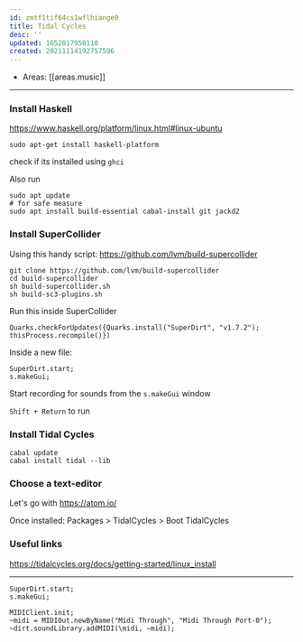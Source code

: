 ```yaml
---
id: zmtf1tif64cs1wflhiange0
title: Tidal Cycles
desc: ''
updated: 1652817950110
created: 20211114192757596
---
```


- Areas: [[areas.music]]

---

### Install Haskell

<https://www.haskell.org/platform/linux.html#linux-ubuntu>

    sudo apt-get install haskell-platform

check if its installed using `ghci`

Also run

```
sudo apt update
# for safe measure
sudo apt install build-essential cabal-install git jackd2
```

### Install SuperCollider

Using this handy script: <https://github.com/lvm/build-supercollider>

    git clone https://github.com/lvm/build-supercollider
    cd build-supercollider
    sh build-supercollider.sh
    sh build-sc3-plugins.sh

Run this inside SuperCollider

    Quarks.checkForUpdates({Quarks.install("SuperDirt", "v1.7.2"); thisProcess.recompile()})

Inside a new file:

    SuperDirt.start;
    s.makeGui;

Start recording for sounds from the `s.makeGui` window

`Shift + Return` to run

### Install Tidal Cycles

    cabal update
    cabal install tidal --lib

### Choose a text-editor

Let's go with <https://atom.io/>

Once installed: Packages \> TidalCycles \> Boot TidalCycles

### Useful links

<https://tidalcycles.org/docs/getting-started/linux_install>

---

    SuperDirt.start;
    s.makeGui;

    MIDIClient.init;
    ~midi = MIDIOut.newByName("Midi Through", "Midi Through Port-0");
    ~dirt.soundLibrary.addMIDI(\midi, ~midi);
